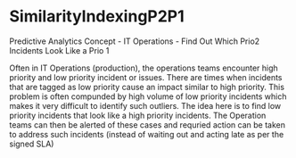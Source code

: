 # SimilarityIndexingP2P1
Predictive Analytics Concept - IT Operations - Find Out Which Prio2 Incidents Look Like a Prio 1


Often in IT Operations (production), the operations teams encounter high priority and low priority incident or issues. There are times when incidents that are tagged as low priority cause an impact similar to high priority. This problem is often compunded by high volume of low priority incidents which makes it very difficult to identify such outliers.
The idea here is to find low priority incidents that look like a high priority incidents. The Operation teams can then be alerted of these cases and requried action can be taken to address such incidents (instead of waiting out and acting late as per the signed SLA)
